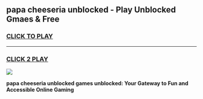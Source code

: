 
## papa cheeseria unblocked - Play Unblocked Gmaes & Free
<h3>
<a href="https://news.freeplayer.one?title=papa_cheeseria_unblocked&ref=16F">CLICK TO PLAY</a></h3>
<hr>

<h3>
<a href="https://news.freeplayer.one?title=papa_cheeseria_unblocked&ref=16F">CLICK 2 PLAY</a>
  
</h3>

<a href="https://news.freeplayer.one?title=papa_cheeseria_unblocked&ref=16F/"><img src="https://clearcache.store/games.png"></a>


**papa cheeseria unblocked games unblocked: Your Gateway to Fun and Accessible Online Gaming**
